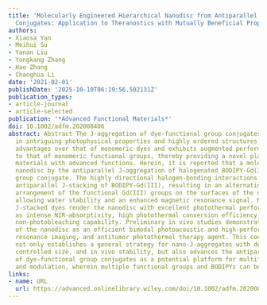 ```yaml
---
title: 'Molecularly Engineered Hierarchical Nanodisc from Antiparallel J‐stacked BODIPY
  Conjugates: Application to Theranostics with Mutually Beneficial Properties'
authors:
- Xiaosa Yan
- Meihui Su
- Yanan Liu
- Yongkang Zhang
- Hao Zhang
- Changhua Li
date: '2021-02-01'
publishDate: '2025-10-10T06:19:56.502131Z'
publication_types:
- article-journal
- article-selected
publication: '*Advanced Functional Materials*'
doi: 10.1002/adfm.202008406
abstract: Abstract The J‐aggregation of dye‐functional group conjugates, which results
  in intriguing photophysical properties and highly ordered structures, has several
  advantages over that of monomeric dyes and exhibits augmented performance compared
  to that of monomeric functional groups, thereby providing a novel platform for devising
  materials with advanced functions. Herein, it is reported that a molecularly engineered
  nanodisc by the antiparallel J‐aggregation of halogenated BODIPY‐Gd(III), a dye‐functional
  group conjugate. The highly directional halogen‐bonding interactions enable a unique
  antiparallel J‐stacking of BODIPY‐Gd(III), resulting in an alternating, orderly
  arrangement of the functional Gd(III) groups on the surfaces of the nanodisc, and
  allowing water stability and an enhanced magnetic resonance signal. Moreover, the
  J‐stacked dyes render the nanodisc with excellent photothermal performance, such
  as intense NIR‐absorptivity, high photothermal conversion efficiency, and a nearly
  non‐photobleaching capability. Preliminary in vivo studies demonstrated the potential
  of the nanodisc as an efficient bimodal photoacoustic and high‐performing magnetic
  resonance imaging, and antitumor photothermal therapy agent. This conceptual work
  not only establishes a general strategy for nano‐J‐aggregates with desired dye arrangement,
  controlled size, and in vivo stability, but also advances the antiparallel J‐aggregation
  of dye‐functional group conjugates as a potential platform for multifunctional integration
  and modulation, wherein multiple functional groups and BODIPYs can be installed.
links:
- name: URL
  url: https://advanced.onlinelibrary.wiley.com/doi/10.1002/adfm.202008406
---
```

